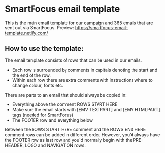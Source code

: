 # SmartFocus email template

This is the main email template for our campaign and 365 emails that are sent out via SmartFocus.
Preview: https://smartfocus-email-template.netlify.com/

## How to use the template:

The email template consists of rows that can be used in our emails. 
 - Each row is surrounded by comments in capitals denoting the start and the end of the row.
 - Within each row there are extra comments with instructions where to change colour, fonts etc.

There are parts to an email that should always be copied in: 
- Everything above the comment  ROWS START HERE
- Make sure the email starts with [EMV TEXTPART] and [EMV HTMLPART] tags (needed for SmartFocus)
- The FOOTER row and everything below

Between the ROWS START HERE comment and the ROWS END HERE comment rows can be added in different order.
However, you'd always have the FOOTER row as last row and you'd normally begin with the PRE-HEADER, LOGO and NAVIGATION rows.
